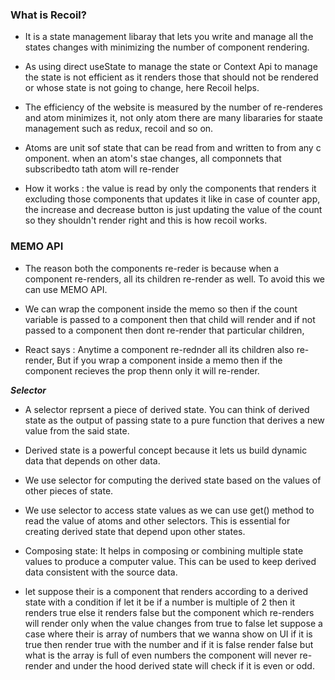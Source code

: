 ### What is Recoil?
- It is a state management libaray that lets you write and manage all the states changes with minimizing the number of component rendering.

- As using direct useState to manage the state or Context Api to manage the state is not efficient as it renders those that should not be rendered or whose state is not going to change, here Recoil helps.

- The efficiency of the website is measured by the number of re-renderes and atom minimizes it, not only atom there are many libararies for staate management such as redux, recoil and so on.

- Atoms are unit sof state that can be read from and   written to from any c omponent. when an atom's stae changes, all componnets that subscribedto tath atom will re-render

- How it works : the value is read by only the components that renders it excluding those components that updates it like in case of counter app, the increase and decrease button is just updating the value of the count so they shouldn't render right and this is how recoil works.


### MEMO API

- The reason both the components re-reder is because when a component re-renders, all its children re-render as well. To avoid this we can use MEMO API.

- We can wrap the component inside the memo so then if the count variable is passed to a component then that child will render and if not passed to a component then dont re-render that particular children,

- React says : Anytime a component re-rednder all its children also re-render, But if you wrap a component inside a memo then if the component recieves the prop thenn only it will re-render.

***Selector***

- A selector reprsent a piece of derived state. You can think of derived state as the output of passing state to a pure function that derives a new value from the said state.
- Derived state is a powerful concept because it lets us build dynamic data that depends on other data.

- We use selector for computing the derived state based on the values of other pieces of state.

- We use selector to access state values as we can use get() method to read the value of atoms and other selectors. This is essential for creating derived state that depend upon other states.

- Composing state: It helps in composing or combining multiple state values to produce a computer value. This can be used to keep derived data consistent with the source data.

- let suppose their is a component that renders according to a derived state with a condition if let it be if a number is multiple of 2 then it renders true else it renders false but the component which re-renders will render only when the value changes from true to false let suppose a case where their is array of numbers that we wanna show on UI if it is true then render true with the number and if it is false render false but what is the array is full of even numbers the component will never re-render and under the hood derived state will check if it is even or odd.
